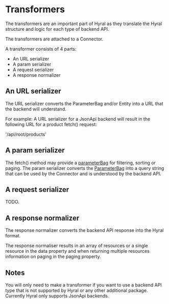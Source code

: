 # Transformers

The transformers are an important part of Hyral as they translate the Hyral structure and logic for each type of
backend API.

The transformers are attached to a Connector.

A transformer consists of 4 parts:

* An URL serializer
* A param serializer
* A request serializer
* A response normalizer

## An URL serializer
The URL serializer converts the ParameterBag and/or Entity into a URL that the backend will understand.

For example: A URL serializer for a JsonApi backend will result in the following URL for a product fetch() request:

'/api/root/products' 

## A param serializer
The fetch() method may provide a [parameterBag](parameterBag.md) for filtering, sorting or paging. The param serializer
converts the [ParameterBag](parameterBag.md) into a query string that can be used by the Connector and is understood
by the backend API.

## A request serializer
TODO.

## A response normalizer
The response normalizer converts the backend API response into the Hyral format.

The response normaliser results in an array of resources or a single resource in the data property and when returning
multiple resources information on paging in the paging property.

## Notes
You will only need to make a transformer if you want to use a backend API type that is not supported by Hyral or 
any other additional package. Currently Hyral only supports JsonApi backends.

